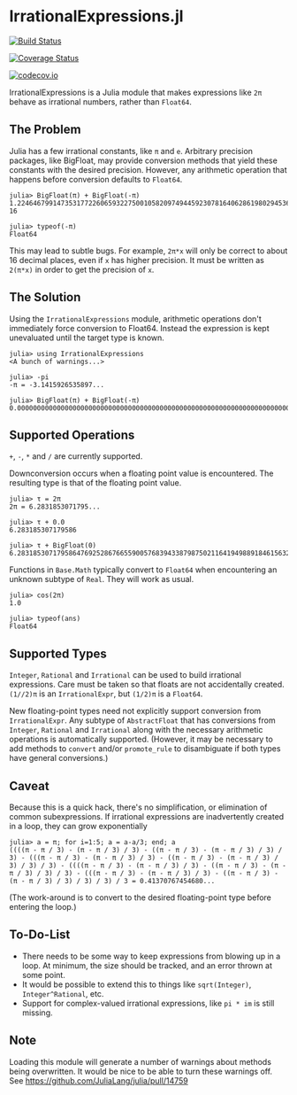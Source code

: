 # IrrationalExpressions.jl

[![Build Status](https://travis-ci.org/perrutquist/IrrationalExpressions.jl.svg?branch=master)](https://travis-ci.org/perrutquist/IrrationalExpressions.jl)

[![Coverage Status](https://coveralls.io/repos/perrutquist/IrrationalExpressions.jl/badge.svg?branch=master&service=github)](https://coveralls.io/github/perrutquist/IrrationalExpressions.jl?branch=master)

[![codecov.io](http://codecov.io/github/perrutquist/IrrationalExpressions.jl/coverage.svg?branch=master)](http://codecov.io/github/perrutquist/IrrationalExpressions.jl?branch=master)

IrrationalExpressions is a Julia module that makes expressions like `2π` behave as irrational numbers, rather than `Float64`.

## The Problem

Julia has a few irrational constants, like `π` and `e`. Arbitrary precision packages, like BigFloat, may provide conversion methods that yield these constants with the desired precision. However, any arithmetic operation that happens before conversion defaults to `Float64`.
```
julia> BigFloat(π) + BigFloat(-π)
1.224646799147353177226065932275001058209749445923078164062861980294536250318213e-16

julia> typeof(-π)
Float64
```
This may lead to subtle bugs. For example, `2π*x` will only be correct to about 16 decimal places, even if `x` has higher precision. It must be written as `2(π*x)` in order to get the precision of `x`.

## The Solution

Using the `IrrationalExpressions` module, arithmetic operations don't immediately force conversion to Float64. Instead the expression is kept unevaluated until the target type is known.

```
julia> using IrrationalExpressions
<A bunch of warnings...>

julia> -pi
-π = -3.1415926535897...

julia> BigFloat(π) + BigFloat(-π)
0.000000000000000000000000000000000000000000000000000000000000000000000000000000
```

## Supported Operations

`+`, `-`, `*` and `/` are currently supported.

Downconversion occurs when a floating point value is encountered. The resulting type is that of the floating point value.

```
julia> τ = 2π
2π = 6.2831853071795...

julia> τ + 0.0
6.283185307179586

julia> τ + BigFloat(0)
6.283185307179586476925286766559005768394338798750211641949889184615632812572396
```

Functions in `Base.Math` typically convert to `Float64` when encountering an unknown subtype of `Real`. They will work as usual.

```
julia> cos(2π)
1.0

julia> typeof(ans)
Float64
```

## Supported Types

`Integer`, `Rational` and `Irrational` can be used to build irrational expressions.
Care must be taken so that floats are not accidentally created. `(1//2)π` is an `IrrationalExpr`, but `(1/2)π` is a `Float64`.

New floating-point types need not explicitly support conversion from `IrrationalExpr`.
Any subtype of `AbstractFloat` that has conversions from `Integer`, `Rational` and `Irrational` along with the necessary arithmetic operations is automatically supported. (However, it may be necessary to add methods to `convert` and/or `promote_rule` to disambiguate if both types have general conversions.)

## Caveat

Because this is a quick hack, there's no simplification, or elimination of common subexpressions.
If irrational expressions are inadvertently created in a loop, they can grow exponentially
```
julia> a = π; for i=1:5; a = a-a/3; end; a
((((π - π / 3) - (π - π / 3) / 3) - ((π - π / 3) - (π - π / 3) / 3) / 3) - (((π - π / 3) - (π - π / 3) / 3) - ((π - π / 3) - (π - π / 3) / 3) / 3) / 3) - ((((π - π / 3) - (π - π / 3) / 3) - ((π - π / 3) - (π - π / 3) / 3) / 3) - (((π - π / 3) - (π - π / 3) / 3) - ((π - π / 3) - (π - π / 3) / 3) / 3) / 3) / 3 = 0.41370767454680...
```
(The work-around is to convert to the desired floating-point type before entering the loop.)

## To-Do-List

* There needs to be some way to keep expressions from blowing up in a loop. At minimum, the size should be tracked, and an error thrown at some point.
* It would be possible to extend this to things like `sqrt(Integer)`, `Integer^Rational`, etc.
* Support for complex-valued irrational expressions, like `pi * im` is still missing.

## Note

Loading this module will generate a number of warnings about methods being overwritten.
It would be nice to be able to turn these warnings off. See https://github.com/JuliaLang/julia/pull/14759
